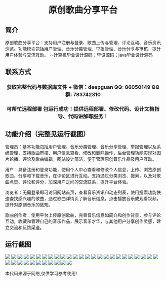<p><h1 align="center">原创歌曲分享平台</h1></p>

## 简介
原创歌曲分享平台：支持用户注册与登录、歌曲上传与管理、评论互动、音乐资讯浏览。功能模块包括用户管理、音乐分类管理、举报管理、音乐分享与审核，提升用户体验与交流互动。    --计算机毕业设计源码；毕设源码；java毕业设计源码


## 联系方式
<p><h3 align="center">获取完整代码与数据库文件 + 微信：deepguan QQ: 86050149 QQ群: 783742310</h3></p>
<p><h3 align="center">可帮忙远程部署 包运行成功！提供远程部署、修改代码、设计文档指导、代码讲解等服务！</h3></p>

## 功能介绍（完整见运行截图）
管理员：基本功能包括用户管理、音乐分类管理、音乐分享管理、举报管理以及系统管理，支持歌曲审核、用户信息查看、修改和删除操作，后台管理功能实现对图片轮播、评论及歌曲编辑。网站设计简洁，便于管理原创音乐作品及用户互动。

用户：具备注册和登录功能，使用个人中心查看和修改个人信息，上传、浏览原创歌曲，分享和下载音乐，在评论区进行互动。支持通过分类浏览、搜索，以及对歌曲点赞、评论和评分，加深用户之间的交流联系，提升平台体验。

浏览者：无需登录即可访问网站首页，查看音乐资讯和动态列表，使用搜索功能快速查找感兴趣的歌曲，通过歌曲详情页了解音乐信息，点击播放音乐或观看视频，提升对原创音乐的感知。

歌曲创作者：使用平台上传原创歌曲，完善音乐信息如简介和创作背景，参与评论互动，收藏和管理自己的音乐作品，展示音乐才华，与其他用户分享创作灵感，建立交流和反馈渠道。


## 运行截图
![](img/001.jpg)
![](img/002.jpg)
![](img/003.jpg)
![](img/004.jpg)
![](img/005.jpg)
![](img/006.jpg)
![](img/007.jpg)
![](img/008.jpg)
![](img/009.jpg)
![](img/010.jpg)
![](img/011.jpg)
![](img/012.jpg)
![](img/013.jpg)
![](img/014.jpg)
![](img/015.jpg)
![](img/016.jpg)
![](img/017.jpg)
![](img/018.jpg)
![](img/019.jpg)
![](img/020.jpg)
![](img/021.jpg)
![](img/022.jpg)
![](img/023.jpg)
![](img/024.jpg)
![](img/025.jpg)
![](img/026.jpg)
![](img/027.jpg)
![](img/028.jpg)
![](img/029.jpg)
![](img/030.jpg)
![](img/031.jpg)
![](img/032.jpg)
![](img/033.jpg)
![](img/034.jpg)
![](img/035.jpg)
![](img/036.jpg)

<p>本代码来源于网络,仅供学习参考使用!</p>
